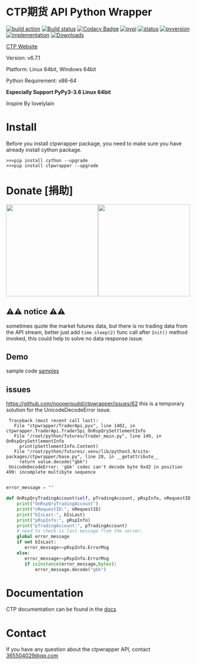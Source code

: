 # CTP期货 API Python Wrapper 

[![build action](https://github.com/nooperpudd/ctpwrapper/actions/workflows/build.yaml/badge.svg?branch=master)](https://github.com/nooperpudd/ctpwrapper/actions/workflows/build.yaml)
[![Build status](https://ci.appveyor.com/api/projects/status/gvvtcqsjo9nsw0ct/branch/master?svg=true)](https://ci.appveyor.com/project/nooperpudd/ctpwrapper)
[![Codacy Badge](https://api.codacy.com/project/badge/Grade/9ed5d0e55ed84dfeba30a7630ab5c160)](https://www.codacy.com/app/nooperpudd/ctpwrapper?utm_source=github.com&amp;utm_medium=referral&amp;utm_content=nooperpudd/ctpwrapper&amp;utm_campaign=Badge_Grade)
[![pypi](https://img.shields.io/pypi/v/ctpwrapper.svg)](https://pypi.python.org/pypi/ctpwrapper)
[![status](https://img.shields.io/pypi/status/ctpwrapper.svg)](https://pypi.python.org/pypi/ctpwrapper)
[![pyversion](https://img.shields.io/pypi/pyversions/ctpwrapper.svg)](https://pypi.python.org/pypi/ctpwrapper)
[![implementation](https://img.shields.io/pypi/implementation/ctpwrapper.svg)](https://pypi.python.org/pypi/ctpwrapper)
[![Downloads](https://pepy.tech/badge/ctpwrapper)](https://pepy.tech/project/ctpwrapper)

[CTP Website](http://www.sfit.com.cn/5_2_DocumentDown_1.htm)

Version: v6.7.1

Platform: Linux 64bit, Windows 64bit

Python Requirement: x86-64

**Especially Support PyPy3-3.6 Linux 64bit**

Inspire By lovelylain 

# Install

Before you install ctpwrapper package, you need to make sure you have 
already install cython package.

    >>>pip install cython --upgrade
    >>>pip install ctpwrapper --upgrade


# Donate [捐助]

  <img src="images/alipay.png" width="250" height="250"><img src="images/wechat.jpg" width="250" height="250">

## ⚠️⚠️ notice ⚠️⚠️
 sometimes quote the market futures data, but there is no trading data from the API stream,
 better just add `time.sleep(2)` func call after `Init()` method invoked, this could help to solve no data response issue.
 
## Demo
sample code  [samples](samples/)

## issues
 https://github.com/nooperpudd/ctpwrapper/issues/62
 this is a temporary solution for the UnicodeDecodeError issue.
 ```
  Traceback (most recent call last):
    File "ctpwrapper/TraderApi.pyx", line 1402, in ctpwrapper.TraderApi.TraderSpi_OnRspQrySettlementInfo
    File "/root/python/futures/trader_main.py", line 149, in OnRspQrySettlementInfo
      print(pSettlementInfo.Content)
    File "/root/python/futures/.venv/lib/python3.9/site-packages/ctpwrapper/base.py", line 28, in __getattribute__
      return value.decode("gbk")
  UnicodeDecodeError: 'gbk' codec can't decode byte 0xd2 in position 499: incomplete multibyte sequence
 ```
 ```python

error_message = ""

def OnRspQryTradingAccount(self, pTradingAccount, pRspInfo, nRequestID, bIsLast):
     print("OnRspQryTradingAccount")
     print("nRequestID:", nRequestID)
     print("bIsLast:", bIsLast)
     print("pRspInfo:", pRspInfo)
     print("pTradingAccount:", pTradingAccount)
     # need to check is last message from the server.
     global error_message
     if not bIsLast:
        error_message+=pRspInfo.ErrorMsg
     else:
        error_message+=pRspInfo.ErrorMsg
        if isinstance(error_message,bytes):
            error_message.decode("gbk")
 ```

# Documentation
  CTP documentation can be found in the [docs](doc/ctp/)

# Contact

If you have any question about the ctpwrapper API, contact 365504029@qq.com



 
